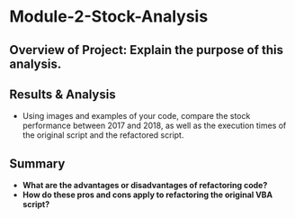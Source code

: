 # Module-2-Stock-Analysis


## Overview of Project: Explain the purpose of this analysis.

## Results & Analysis 
  - Using images and examples of your code, compare the stock performance between 2017 and 2018, as well as the execution times of the original script and the refactored script.

## Summary 
  - **What are the advantages or disadvantages of refactoring code?**
  - **How do these pros and cons apply to refactoring the original VBA script?**
